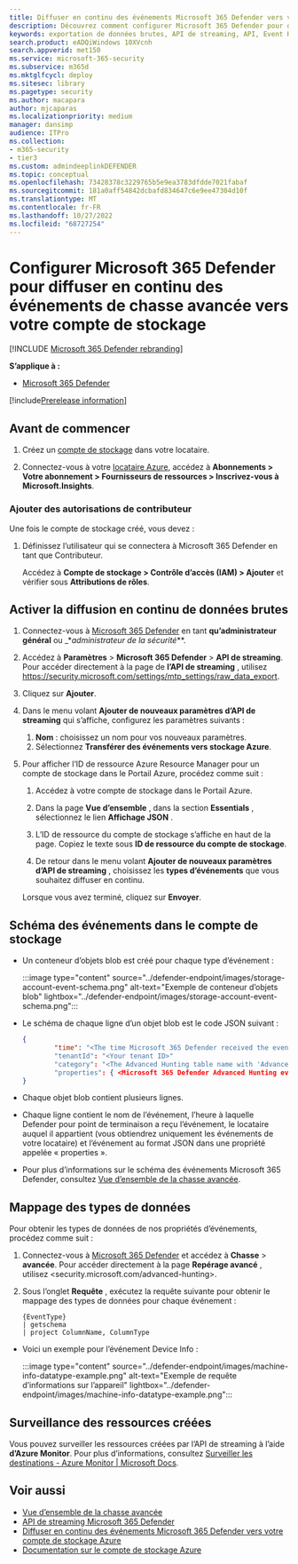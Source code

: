 ```yaml
---
title: Diffuser en continu des événements Microsoft 365 Defender vers votre compte de stockage
description: Découvrez comment configurer Microsoft 365 Defender pour diffuser en continu des événements de chasse avancée vers votre compte de stockage.
keywords: exportation de données brutes, API de streaming, API, Event Hubs, Stockage Azure, compte de stockage, Repérage avancé, partage de données brutes
search.product: eADQiWindows 10XVcnh
search.appverid: met150
ms.service: microsoft-365-security
ms.subservice: m365d
ms.mktglfcycl: deploy
ms.sitesec: library
ms.pagetype: security
ms.author: macapara
author: mjcaparas
ms.localizationpriority: medium
manager: dansimp
audience: ITPro
ms.collection:
- m365-security
- tier3
ms.custom: admindeeplinkDEFENDER
ms.topic: conceptual
ms.openlocfilehash: 73428378c3229765b5e9ea3783dfdde7021fabaf
ms.sourcegitcommit: 181a0aff54842dcbafd834647c6e9ee47304d10f
ms.translationtype: MT
ms.contentlocale: fr-FR
ms.lasthandoff: 10/27/2022
ms.locfileid: "68727254"
---
```

# <a name="configure-microsoft-365-defender-to-stream-advanced-hunting-events-to-your-storage-account"></a>Configurer Microsoft 365 Defender pour diffuser en continu des événements de chasse avancée vers votre compte de stockage

[!INCLUDE [Microsoft 365 Defender rebranding](../../includes/microsoft-defender.md)]


**S’applique à :**
- [Microsoft 365 Defender](https://go.microsoft.com/fwlink/?linkid=2118804)

[!include[Prerelease information](../../includes/prerelease.md)]

## <a name="before-you-begin"></a>Avant de commencer

1. Créez un [compte de stockage](/azure/storage/common/storage-account-overview) dans votre locataire.

2. Connectez-vous à votre [locataire Azure](https://ms.portal.azure.com/), accédez à **Abonnements > Votre abonnement > Fournisseurs de ressources > Inscrivez-vous à Microsoft.Insights**.

### <a name="add-contributor-permissions"></a>Ajouter des autorisations de contributeur

Une fois le compte de stockage créé, vous devez :

1. Définissez l’utilisateur qui se connectera à Microsoft 365 Defender en tant que Contributeur.

    Accédez à **Compte de stockage > Contrôle d’accès (IAM) > Ajouter** et vérifier sous **Attributions de rôles**.

## <a name="enable-raw-data-streaming"></a>Activer la diffusion en continu de données brutes

1. Connectez-vous à <a href="https://go.microsoft.com/fwlink/p/?linkid=2077139" target="_blank">Microsoft 365 Defender</a> en tant **qu’administrateur général** ou _*_administrateur de la sécurité_**.

2. Accédez à **Paramètres** \> **Microsoft 365 Defender** \> **API de streaming**. Pour accéder directement à la page de **l’API de streaming** , utilisez <https://security.microsoft.com/settings/mtp_settings/raw_data_export>.

3. Cliquez sur **Ajouter**.

4. Dans le menu volant **Ajouter de nouveaux paramètres d’API de streaming** qui s’affiche, configurez les paramètres suivants :
   1. **Nom** : choisissez un nom pour vos nouveaux paramètres.
   2. Sélectionnez **Transférer des événements vers stockage Azure**.
4. Pour afficher l’ID de ressource Azure Resource Manager pour un compte de stockage dans le Portail Azure, procédez comme suit :

   1. Accédez à votre compte de stockage dans le Portail Azure.
   2. Dans la page **Vue d’ensemble** , dans la section **Essentials** , sélectionnez le lien **Affichage JSON** .
   3. L’ID de ressource du compte de stockage s’affiche en haut de la page. Copiez le texte sous **ID de ressource du compte de stockage**.

   4. De retour dans le menu volant **Ajouter de nouveaux paramètres d’API de streaming** , choisissez les **types d’événements** que vous souhaitez diffuser en continu.

   Lorsque vous avez terminé, cliquez sur **Envoyer**.

## <a name="the-schema-of-the-events-in-the-storage-account"></a>Schéma des événements dans le compte de stockage

- Un conteneur d’objets blob est créé pour chaque type d’événement :

  :::image type="content" source="../defender-endpoint/images/storage-account-event-schema.png" alt-text="Exemple de conteneur d’objets blob" lightbox="../defender-endpoint/images/storage-account-event-schema.png":::

- Le schéma de chaque ligne d’un objet blob est le code JSON suivant :

  ```JSON
  {
          "time": "<The time Microsoft 365 Defender received the event>"
          "tenantId": "<Your tenant ID>"
          "category": "<The Advanced Hunting table name with 'AdvancedHunting-' prefix>"
          "properties": { <Microsoft 365 Defender Advanced Hunting event as Json> }
  }
  ```

- Chaque objet blob contient plusieurs lignes.

- Chaque ligne contient le nom de l’événement, l’heure à laquelle Defender pour point de terminaison a reçu l’événement, le locataire auquel il appartient (vous obtiendrez uniquement les événements de votre locataire) et l’événement au format JSON dans une propriété appelée « properties ».

- Pour plus d’informations sur le schéma des événements Microsoft 365 Defender, consultez [Vue d’ensemble de la chasse avancée](../defender/advanced-hunting-overview.md).

## <a name="data-types-mapping"></a>Mappage des types de données

Pour obtenir les types de données de nos propriétés d’événements, procédez comme suit :

1. Connectez-vous à <a href="https://go.microsoft.com/fwlink/p/?linkid=2077139" target="_blank">Microsoft 365 Defender</a> et accédez à **Chasse** \> **avancée**. Pour accéder directement à la page **Repérage avancé** , utilisez <security.microsoft.com/advanced-hunting>.

2. Sous l’onglet **Requête** , exécutez la requête suivante pour obtenir le mappage des types de données pour chaque événement :

   ```text
   {EventType}
   | getschema
   | project ColumnName, ColumnType
   ```

- Voici un exemple pour l’événement Device Info :

  :::image type="content" source="../defender-endpoint/images/machine-info-datatype-example.png" alt-text="Exemple de requête d’informations sur l’appareil" lightbox="../defender-endpoint/images/machine-info-datatype-example.png":::

## <a name="monitoring-created-resources"></a>Surveillance des ressources créées

Vous pouvez surveiller les ressources créées par l’API de streaming à l’aide **d’Azure Monitor**. Pour plus d’informations, consultez [Surveiller les destinations - Azure Monitor | Microsoft Docs](/azure/azure-monitor/logs/logs-data-export?tabs=portal#monitor-destinations).

## <a name="related-topics"></a>Voir aussi

- [Vue d’ensemble de la chasse avancée](../defender/advanced-hunting-overview.md)
- [API de streaming Microsoft 365 Defender](streaming-api.md)
- [Diffuser en continu des événements Microsoft 365 Defender vers votre compte de stockage Azure](streaming-api-storage.md)
- [Documentation sur le compte de stockage Azure](/azure/storage/common/storage-account-overview)
